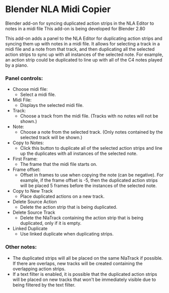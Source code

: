 # Blender NLA Midi Copier
Blender add-on for syncing duplicated action strips in the NLA Editor to notes in a midi file
This add-on is being developed for Blender 2.80

This add-on adds a panel to the NLA Editor for duplicating action strips and syncing them up with notes in a midi file.
It allows for selecting a track in a midi file and a note from that track, and then duplicating all the selected action strips to sync up with all instances of the selected note.  For example, an action strip could be duplicated to line up with all of the C4 notes played by a piano.

### Panel controls:
* Choose midi file:
  * Select a midi file.
* Midi File:
  * Displays the selected midi file.
* Track:
  * Choose a track from the midi file.  (Tracks with no notes will not be shown.)
* Note:
  * Choose a note from the selected track.  (Only notes contained by the selected track will be shown.)
* Copy to Notes:
  * Click this button to duplicate all of the selected action strips and line up the duplicates with all instances of the selected note.
* First Frame:
  * The frame that the midi file starts on.
* Frame offset:
  * Offset in frames to use when copying the note (can be negative).  For example, if the frame offset is -5, then the duplicated action strips will be placed 5 frames before the instances of the selected note.
* Copy to New Track
  * Place duplicated actions on a new track.
* Delete Source Action
  * Delete the action strip that is being duplicated.
* Delete Source Track
  * Delete the NlaTrack containing the action strip that is being duplicated, only if it is empty.
* Linked Duplicate
  * Use linked duplicate when duplicating strips.

### Other notes:
* The duplicated strips will all be placed on the same NlaTrack if possible.  If there are overlaps, new tracks will be created containing the overlapping action strips.
* If a text filter is enabled, it is possible that the duplicated action strips will be placed on new tracks that won't  be immediately visible due to being filtered by the text filter.